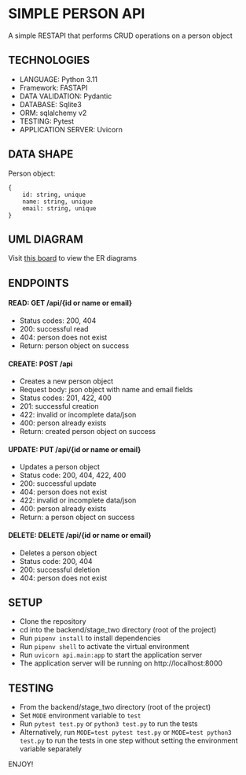 # SIMPLE PERSON API

A simple RESTAPI that performs CRUD operations on a person object

## TECHNOLOGIES

- LANGUAGE: Python 3.11
- Framework: FASTAPI
- DATA VALIDATION: Pydantic
- DATABASE: Sqlite3
- ORM: sqlalchemy v2
- TESTING: Pytest
- APPLICATION SERVER: Uvicorn

## DATA SHAPE

Person object:

```
{
    id: string, unique
    name: string, unique
    email: string, unique
}
```

## UML DIAGRAM

Visit [this board](https://miro.com/app/board/o9J_lQqZJZ0=/) to view the ER diagrams

## ENDPOINTS

#### READ: **GET /api/{id or name or email}**

- Status codes: 200, 404
- 200: successful read
- 404: person does not exist
- Return: person object on success

#### CREATE: **POST /api**

- Creates a new person object
- Request body: json object with name and email fields
- Status codes: 201, 422, 400
- 201: successful creation
- 422: invalid or incomplete data/json
- 400: person already exists
- Return: created person object on success

#### UPDATE: **PUT /api/{id or name or email}**

- Updates a person object
- Status code: 200, 404, 422, 400
- 200: successful update
- 404: person does not exist
- 422: invalid or incomplete data/json
- 400: person already exists
- Return: a person object on success

#### DELETE: **DELETE /api/{id or name or email}**

- Deletes a person object
- Status code: 200, 404
- 200: successful deletion
- 404: person does not exist

## SETUP

- Clone the repository
- cd into the backend/stage_two directory (root of the project)
- Run `pipenv install` to install dependencies
- Run `pipenv shell` to activate the virtual environment
- Run `uvicorn api.main:app` to start the application server
- The application server will be running on http://localhost:8000

## TESTING

- From the backend/stage_two directory (root of the project)
- Set `MODE` environment variable to `test`
- Run `pytest test.py` or `python3 test.py` to run the tests
- Alternatively, run `MODE=test pytest test.py` or `MODE=test python3 test.py` to run the tests in one step without setting the environment variable separately

ENJOY!

